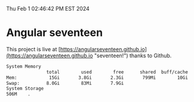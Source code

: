Thu Feb  1 02:46:42 PM EST 2024

# Angular seventeen


This project is live at [https://angularseventeen.github.io](https://angularseventeen.github.io "seventeen!") thanks to Github.

```bash
System Memory
               total        used        free      shared  buff/cache   available
Mem:            15Gi       3.8Gi       2.3Gi       799Mi        10Gi        11Gi
Swap:          8.0Gi        83Mi       7.9Gi
System Storage
506M	.
```
